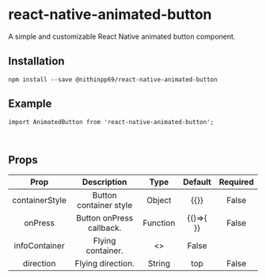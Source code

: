 # react-native-animated-button

A simple and customizable React Native animated button component. 

## Installation
  ```
  npm install --save @nithinpp69/react-native-animated-button
  ```
## Example
```
import AnimatedButton from 'react-native-animated-button';



```
## Props
| Prop          | Description   | Type   | Default | Required |
| :-----------: |:-------------:| :-----:| :-----: | :-----: |
| containerStyle     | Button container style  | Object | {{}} | False |
|   onPress   | Button onPress callback.|   Function | {()=>{ }}| False |
|   infoContainer   | Flying container.| <> | False |
|   direction   | Flying direction.|   String |  top | False |



